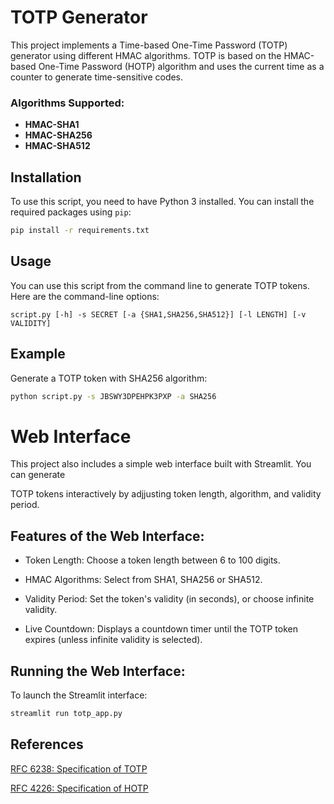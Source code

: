 # TOTP Generator

This project implements a Time-based One-Time Password (TOTP) generator using different HMAC algorithms. TOTP is based on the HMAC-based One-Time Password (HOTP) algorithm and uses the current time as a counter to generate time-sensitive codes.


### Algorithms Supported:

- **HMAC-SHA1**
- **HMAC-SHA256**
- **HMAC-SHA512**

## Installation

To use this script, you need to have Python 3 installed. You can install the required packages using `pip`:

```sh
pip install -r requirements.txt
```

## Usage

You can use this script from the command line to generate TOTP tokens. Here are the command-line options:

```
script.py [-h] -s SECRET [-a {SHA1,SHA256,SHA512}] [-l LENGTH] [-v VALIDITY]
```

## Example
Generate a TOTP token with SHA256 algorithm:

```sh
python script.py -s JBSWY3DPEHPK3PXP -a SHA256
```


# Web Interface
This project also includes a simple web interface built with Streamlit. You can generate 

TOTP tokens interactively by adjjusting token length, algorithm, and validity period.

## Features of the Web Interface:
- Token Length: Choose a token length between 6 to 100 digits.

- HMAC Algorithms: Select from SHA1, SHA256 or SHA512.

- Validity Period: Set the token's validity (in seconds), or choose infinite validity.

- Live Countdown: Displays a countdown timer until the TOTP token expires (unless infinite validity is selected).

## Running the Web Interface:
To launch the Streamlit interface:
```sh
streamlit run totp_app.py
```

## References
[RFC 6238: Specification of TOTP ](https://datatracker.ietf.org/doc/html/rfc6238)

[RFC 4226: Specification of HOTP](https://datatracker.ietf.org/doc/html/rfc4226)